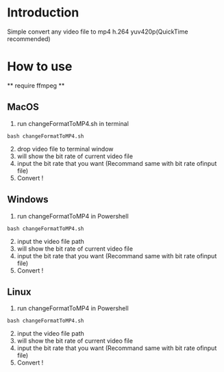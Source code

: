 # Introduction
Simple convert any video file to mp4 h.264 yuv420p(QuickTime recommended)
# How to use
** require ffmpeg **
## MacOS
1. run changeFormatToMP4.sh in terminal
```
bash changeFormatToMP4.sh
```
2. drop video file to terminal window
3. will show the bit rate of current video file
4. input the bit rate that you want (Recommand same with bit rate ofinput file)
5. Convert !

## Windows
1. run changeFormatToMP4 in Powershell
```
bash changeFormatToMP4.sh
```
2. input the video file path
3. will show the bit rate of current video file
4. input the bit rate that you want (Recommand same with bit rate ofinput file)
5. Convert !

## Linux
1. run changeFormatToMP4 in Powershell
```
bash changeFormatToMP4.sh
```
2. input the video file path
3. will show the bit rate of current video file
4. input the bit rate that you want (Recommand same with bit rate ofinput file)
5. Convert !
